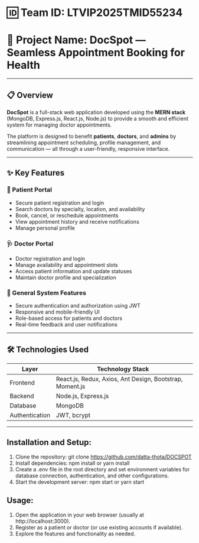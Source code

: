 
# 🆔 Team ID: LTVIP2025TMID55234  
# 🏥 Project Name: **DocSpot — Seamless Appointment Booking for Health**

---

## 📋 Overview

**DocSpot** is a full-stack web application developed using the **MERN stack** (MongoDB, Express.js, React.js, Node.js) to provide a smooth and efficient system for managing doctor appointments.

The platform is designed to benefit **patients**, **doctors**, and **admins** by streamlining appointment scheduling, profile management, and communication — all through a user-friendly, responsive interface.

---

## ✨ Key Features

### 👤 Patient Portal
- Secure patient registration and login  
- Search doctors by specialty, location, and availability  
- Book, cancel, or reschedule appointments  
- View appointment history and receive notifications  
- Manage personal profile

### 🩺 Doctor Portal
- Doctor registration and login  
- Manage availability and appointment slots  
- Access patient information and update statuses  
- Maintain doctor profile and specialization

### 🔐 General System Features
- Secure authentication and authorization using JWT  
- Responsive and mobile-friendly UI  
- Role-based access for patients and doctors  
- Real-time feedback and user notifications

---

## 🛠️ Technologies Used

| Layer        | Technology Stack                               |
|--------------|-------------------------------------------------|
| Frontend     | React.js, Redux, Axios, Ant Design, Bootstrap, Moment.js |
| Backend      | Node.js, Express.js                            |
| Database     | MongoDB                                        |
| Authentication | JWT, bcrypt                                 |

---
## Installation and Setup:

1. Clone the repository: git clone https://github.com/datta-thota/DOCSPOT
2. Install dependencies: npm install or yarn install
3. Create a .env file in the root directory and set environment variables for database connection, authentication, and other configurations.
4. Start the development server: npm start or yarn start

## Usage:

1. Open the application in your web browser (usually at http://localhost:3000).
2. Register as a patient or doctor (or use existing accounts if available).
3. Explore the features and functionality as needed.
